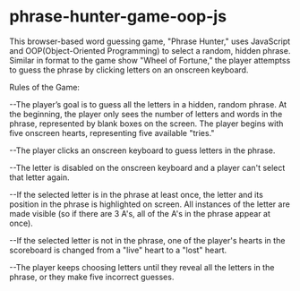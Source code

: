 # phrase-hunter-game-oop-js
 This browser-based word guessing game, "Phrase Hunter," uses JavaScript and OOP(Object-Oriented Programming) to select a random, hidden phrase. Similar in format to the game show "Wheel of Fortune," the player attemptss to guess the phrase by clicking letters on an onscreen keyboard.

Rules of the Game:

--The player’s goal is to guess all the letters in a hidden, random phrase. At the beginning, the player only sees the number of letters and words in the phrase, represented by blank boxes on the screen. The player begins with five onscreen hearts, representing five available "tries."

--The player clicks an onscreen keyboard to guess letters in the phrase.

--The letter is disabled on the onscreen keyboard and a player can't select that letter again.

--If the selected letter is in the phrase at least once, the letter and its position in the phrase is highlighted on screen. All instances of the letter are made visible (so if there are 3 A's, all of the A's in the phrase appear at once).

--If the selected letter is not in the phrase, one of the player's hearts in the scoreboard is changed from a "live" heart to a "lost" heart.

--The player keeps choosing letters until they reveal all the letters in the phrase, or they make five incorrect guesses.